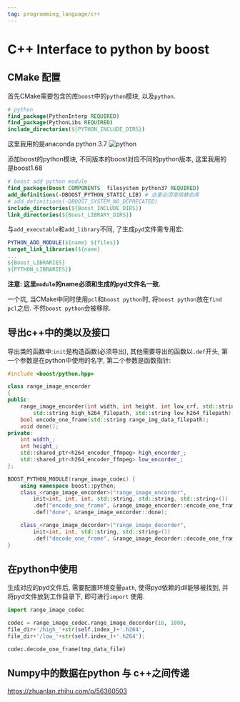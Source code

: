 ```yaml
---
tag: programming_language/c++
---
```

# C++  Interface to python by boost
## CMake 配置
首先CMake需要包含的库`boost`中的`python`模块, 以及`python`.
```cmake
# python
find_package(PythonInterp REQUIRED)
find_package(PythonLibs REQUIRED)
include_directories(${PYTHON_INCLUDE_DIRS})
```
这里我用的是anaconda python 3.7
![python](python.png)

添加boost的python模块, 不同版本的boost对应不同的python版本, 这里我用的是boost1.68
```cmake
# boost add python module
find_package(Boost COMPONENTS  filesystem python37 REQUIRED)
add_definitions(-DBOOST_PYTHON_STATIC_LIB) # 这里必须使用静态库
# add_definitions(-DBOOST_SYSTEM_NO_DEPRECATED)
include_directories(${Boost_INCLUDE_DIRS})
link_directories(${Boost_LIBRARY_DIRS})
```

与`add_executable`和`add_library`不同, 了生成`pyd`文件需专用宏:
```cmake
PYTHON_ADD_MODULE(${name} ${files})
target_link_libraries(${name}
...
${Boost_LIBRARIES}
${PYTHON_LIBRARIES})
```

__注意: 这里`module`的name必须和生成的pyd文件名一致.__

一个坑, 当CMake中同时使用`pcl`和`boost python`时, 将`boost python`放在`find pcl`之后. 不然`boost python`会被移除.

## 导出c++中的类以及接口
导出类的函数中:`init`是构造函数(必须导出), 其他需要导出的函数以`.def`开头, 第一个参数是在python中使用的名字, 第二个参数是函数指针:
```c++
#include <boost/python.hpp>

class range_image_encorder
{
public:
	range_image_encorder(int width, int height, int low_crf, std::string speed_setting,
		std::string high_h264_filepath, std::string low_h264_filepath);
	bool encode_one_frame(std::string range_img_data_filepath);
	void done();
private:
	int width_;
	int height_;
	std::shared_ptr<h264_encoder_ffmpeg> high_encorder_;
	std::shared_ptr<h264_encoder_ffmpeg> low_encorder_;
};

BOOST_PYTHON_MODULE(range_image_codec) {
	using namespace boost::python;
	class_<range_image_encorder>("range_image_encorder",
        init<int, int, int, std::string, std::string, std::string>())
        .def("encode_one_frame", &range_image_encorder::encode_one_frame)
        .def("done", &range_image_encorder::done);

    class_<range_image_decorder>("range_image_decorder",
        init<int, int, std::string, std::string>())
        .def("decode_one_frame", &range_image_decorder::decode_one_frame);
}
```

## 在python中使用
生成对应的pyd文件后, 需要配置环境变量`path`, 使得pyd依赖的dll能够被找到, 并将pyd文件放到工作目录下, 即可进行`import` 使用.
```python
import range_image_codec

codec = range_image_codec.range_image_decorder(16, 1800, 
file_dir+'/high_'+str(self.index_)+'.h264', 
file_dir+'/low_'+str(self.index_)+'.h264');

codec.decode_one_frame(tmp_data_file)
```

## Numpy中的数据在python 与 c++之间传递
https://zhuanlan.zhihu.com/p/56360503